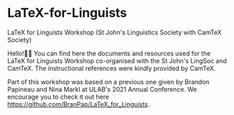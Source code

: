# LaTeX-for-Linguists
LaTeX for Linguists Workshop (St John's Linguistics Society with CamTeX Society)

Hello!🧑‍💻 You can find here the documents and resources used for the LaTeX for Linguists Workshop co-organised with the St John's LingSoc and CamTeX. The instructional references were kindly provided by CamTeX.

Part of this workshop was based on a previous one given by Brandon Papineau and Nina Markl at ULAB's 2021 Annual Conference. We encourage you to check it out here https://github.com/BranPap/LaTeX_for_Linguists.
